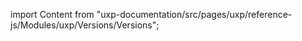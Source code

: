 
import Content from "uxp-documentation/src/pages/uxp/reference-js/Modules/uxp/Versions/Versions";

<Content query="product=photoshop"/>
